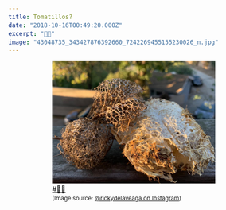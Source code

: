 ```yaml
---
title: Tomatillos?
date: "2018-10-16T00:49:20.000Z"
excerpt: "🌴🍂"
image: "43048735_343427876392660_7242269455155230026_n.jpg"
---
```


<div style="max-width: 408px; margin: 0 auto"><figure>
<img src="43048735_343427876392660_7242269455155230026_n.jpg"
     alt="Tomatillos?" /><br />
<figcaption style="font-style: normal">
<a href="https://www.instagram.com/explore/tags/%F0%9F%8C%B4%F0%9F%8D%82/">#🌴🍂</a><br />
<small>(Image source: <a href="https://www.instagram.com/p/Bo-XZLCBK6c/">@rickydelaveaga on Instagram</a>)</small>
</figcaption>
</figure></div>